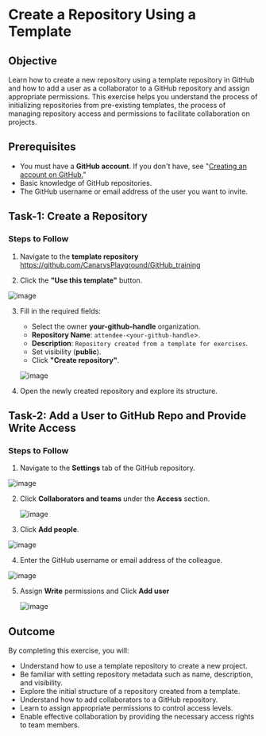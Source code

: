 # Create a Repository Using a Template

## Objective
Learn how to create a new repository using a template repository in GitHub and how to add a user as a collaborator to a GitHub repository and assign appropriate permissions. This exercise helps you understand the process of initializing repositories from pre-existing templates, the process of managing repository access and permissions to facilitate collaboration on projects.

## Prerequisites
- You must have a **GitHub account**. If you don't have, see "[Creating an account on GitHub.](https://docs.github.com/en/get-started/start-your-journey/creating-an-account-on-github)"
- Basic knowledge of GitHub repositories.
- The GitHub username or email address of the user you want to invite.

## Task-1: Create a Repository

### Steps to Follow
1. Navigate to the **template repository** https://github.com/CanarysPlayground/GitHub_training
   
2. Click the **"Use this template"** button.

![image](https://github.com/user-attachments/assets/a918d303-ad1d-4be1-8016-8f5959026574)

3. Fill in the required fields:
   - Select the owner **your-github-handle** organization.
   - **Repository Name**: `attendee-<your-github-handle`>.
   - **Description**: `Repository created from a template for exercises`.
   - Set visibility (**public**).
   - Click **"Create repository"**.
     
   ![image](https://github.com/user-attachments/assets/0df7f4b9-390a-454a-a5bd-fb7887e9ae57)


4. Open the newly created repository and explore its structure. 


## Task-2: Add a User to GitHub Repo and Provide Write Access

### Steps to Follow
1. Navigate to the **Settings** tab of the GitHub repository.

  ![image](https://github.com/user-attachments/assets/523b30b8-c591-41c3-a218-5bf2b20d8f23)
 

2. Click **Collaborators and teams** under the **Access** section.

   ![image](https://github.com/user-attachments/assets/fc3fc580-29d2-496a-8d1d-a46877862ac4)


3. Click **Add people**.
   
  ![image](https://github.com/user-attachments/assets/61b71bcb-48d6-4600-9bdd-c11bce8779b2)


4. Enter the GitHub username or email address of the colleague.  

![image](https://github.com/user-attachments/assets/b70badda-b3f8-4ca0-9a93-e0c323d9e1e0)

  
5. Assign **Write** permissions and Click **Add user**

   ![image](https://github.com/user-attachments/assets/8ad107b1-52ed-4ac5-8442-fefb024f9300)


## Outcome

By completing this exercise, you will:
- Understand how to use a template repository to create a new project.
- Be familiar with setting repository metadata such as name, description, and visibility.
- Explore the initial structure of a repository created from a template.
- Understand how to add collaborators to a GitHub repository.
- Learn to assign appropriate permissions to control access levels.
- Enable effective collaboration by providing the necessary access rights to team members.
